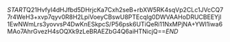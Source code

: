 $START$Q21HvfyI4dHJfbd5DHrjcKa7Cxh2seB+rbXW5RK4sqVp2CLc1JVcCQ77r4WeH3+xvp7qyv0R8H2LpiVoeyCBswU8PTEcqlg0DWVAAHoDRUCBEEYjl1EwNWmLrs3yovvsP4DwKnESkpcS/P56psk6UTiQeRi11NxMPjNA+YWI1iwa6MAo7AhrGvezH4sOQXk9zLeBRAEZbG4Q6aiHTNicjQ==$END$